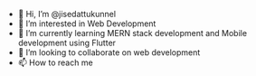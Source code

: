 - 👋 Hi, I’m @jisedattukunnel
- 👀 I’m interested in Web Development
- 🌱 I’m currently learning MERN stack development and Mobile development using Flutter
- 💞️ I’m looking to collaborate on web development
- 📫 How to reach me 

<!---
jisedattukunnel/jisedattukunnel is a ✨ special ✨ repository because its `README.md` (this file) appears on your GitHub profile.
You can click the Preview link to take a look at your changes.
--->
